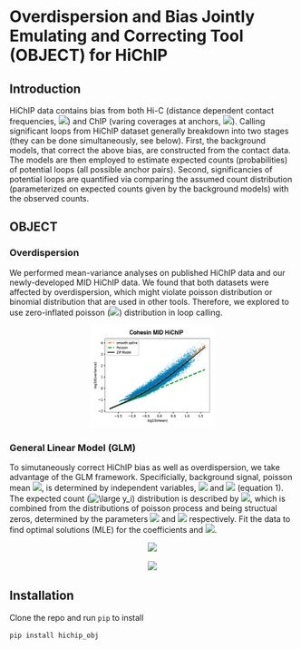 # Overdispersion and Bias Jointly Emulating and Correcting Tool (OBJECT) for HiChIP

## Introduction

HiChIP data contains bias from both Hi-C (distance dependent contact frequencies, <img src="https://latex.codecogs.com/svg.latex?\normal&space;L" />) and ChIP (varing coverages at anchors, <img src="https://latex.codecogs.com/svg.latex?\normal&space;D" />). 
Calling significant loops from HiChIP dataset generally breakdown into two stages (they can be done simultaneously, see below). First, the background models, that correct the above bias, are constructed from the contact data. The models are then employed to estimate expected counts (probabilities) of potential loops (all possible anchor pairs).
Second, significancies of potential loops are quantified via comparing the assumed count distribution (parameterized on expected counts given by the background models) with the observed counts.

## OBJECT
### Overdispersion

We performed mean-variance analyses on published HiChIP data and our newly-developed MID HiChIP data. We found that both datasets were affected by overdispersion, which might violate poisson distribution or binomial distribution that are used in other tools. Therefore, we explored to use zero-inflated poisson (<img src="https://latex.codecogs.com/svg.latex?\normal&space;ZIP"/>) distribution in loop calling.

<p align="center"><img width="220" height="180" src="misc/overdisperse.png"></p>

### General Linear Model (GLM)

To simutaneously correct HiChIP bias as well as overdispersion, we take advantage of the GLM framework. Specificially, background signal, poisson mean <img src="https://latex.codecogs.com/svg.latex?\normal&space;\lambda_i" />, is determined by independent variables, <img src="https://latex.codecogs.com/svg.latex?\normal&space;L_i"/> and <img src="https://latex.codecogs.com/svg.latex?\normal&space;D_i"/> (equation 1).
The expected count (<img src="https://latex.codecogs.com/svg.latex?\normal&space;y_i" title="\large y_i" />) distribution is described by <img src="https://latex.codecogs.com/svg.latex?\normal&space;ZeroInflatedPoisson(\lambda_i,&space;\pi)">, which is combined from the distributions of poisson process and being structual zeros, determined by the parameters <img src="https://latex.codecogs.com/svg.latex?\normal&space;\lambda_i"/> and <img src="https://latex.codecogs.com/svg.latex?\normal&space;\pi"/> respectively.
Fit the data to find optimal solutions (MLE) for the coefficients and <img src="https://latex.codecogs.com/svg.latex?\normal&space;\pi"/>. 

<p align="center"><img src="https://latex.codecogs.com/svg.latex?ln(\lambda_i)&space;=&space;\beta_0&space;&plus;&space;\beta_1ln(L_i)&space;&plus;&space;\beta_2ln(D_i)" /></p>
<p align="center"><img src="https://latex.codecogs.com/svg.latex?y_i&space;\sim&space;ZeroInflatedPoisson(\lambda_i,&space;\pi)" /></p>

## Installation
Clone the repo and run `pip` to install
```
pip install hichip_obj
```
